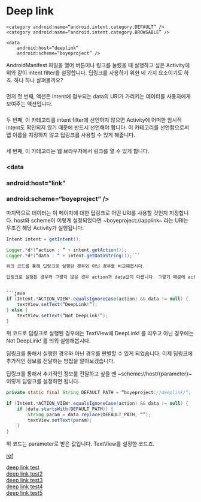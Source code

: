 # Deep link

<intent-filter>
    <action android:name=“android.intent.action.VIEW” />

    <category android:name=“android.intent.category.DEFAULT” />
    <category android:name=“android.intent.category.BROWSABLE” />

    <data
        android:host=“deeplink”
        android:scheme=“boyeproject” />
</intent-filter>

AndroidManifest 파일을 열어 버튼이나 링크를 눌렀을 때 실행하고 싶은 Activity에 위와 같이 intent filter를 설정합니다. 딥링크를 사용하기 위한 네 가지 요소이기도 하죠. 하나 하나 살펴볼까요?


### <action android:name=“android.intent.action.VIEW” />
먼저 첫 번째, 액션은 intent에 첨부되는 data의 URI가 가리키는 데이터를 사용자에게 보여주는 액션입니다.


### <category android:name=“android.intent.category.DEFAULT” />
두 번째, 이 카테고리를 intent filter에 선언하지 않으면 Activity에 어떠한 암시적 intent도 확인되지 않기 때문에 반드시 선언해야 합니다. 이 카테고리를 선언함으로써 앱 이름을 지정하지 않고 딥링크를 사용할 수 있게 해줍니다.


### <category android:name=“android.intent.category.BROWSABLE” />
세 번째, 이 카테고리는 웹 브라우저에서 링크를 열 수 있게 합니다.


### <data
###     android:host=“link”
###     android:scheme=“boyeproject” />
마지막으로 데이터는 이 페이지에 대한 딥링크로 어떤 URI를 사용할 것인지 지정합니다. host와 scheme이 이렇게 설정되었다면 ~boyeproject://applink~ 라는 URI는 무조건 해당 Activity가 실행됩니다.

```java
Intent intent = getIntent();

Logger.*d*(“action : “ + intent.getAction());
Logger.*d*(“data : “ + intent.getDataString());```

위의 코드를 통해 딥링크로 실행된 경우와 아닌 경우를 비교해봅시다.

딥링크로 실행된 경우와 그렇지 않은 경우 action과 data값이 다릅니다. 그렇기 때문에 action과 data를 비교해 딥링크로 실행된 경우를 찾아낼 수 있습니다.


```java
if (Intent.*ACTION_VIEW*.equalsIgnoreCase(action) && data != null) {
    textView.setText(“DeepLink!”);
} else {
    textView.setText(“Not DeepLink!”);
}
```
위 코드로 딥링크로 실행된 경우에는 TextView에 DeepLink! 를 띄우고 아닌 경우에는 Not DeepLink! 를 띄워 실행해봅시다.


딥링크를 통해서 실행한 경우와 아닌 경우를 판별할 수 있게 되었습니다. 이제 딥링크에 추가적인 정보를 전달하는 방법을 알아보겠습니다.


딥링크를 통해서 추가적인 정보를 전달하고 싶을 땐 ~scheme://host/{parameter}~ 이렇게 딥링크를 설정하면 됩니다.


```java
private static final String DEFAULT_PATH = “boyeproject://deeplink/“;

if (Intent.*ACTION_VIEW*.equalsIgnoreCase(action) && data != null) {
    if (data.startsWith(DEFAULT_PATH)) {
        String param = data.replace(DEFAULT_PATH, “”);
        textView.setText(param);
    }
}
```
위 코드는 parameter로 받은 값입니다. TextView를 설정한 코드죠.

[ref](http://labs.brandi.co.kr/2018/07/18/kimby.html)

<a href="intent://accounts/Checking#Intent;scheme=rally;end">deep link test</a>  
<a href="intent://mobile.gmarket.co.kr#Intent;scheme=http;end">deep link test2</a>  
<a href="intent://mobile.gmarket.co.kr/smileDelivery#Intent;scheme=http;end">deep link test3</a>  
<a href="intent://mobile.gmarket.co.kr/smileDeliveryyyy#Intent;scheme=http;end">deep link test4</a>  
<a href="intent://mobile.gmarket.co.kr/SmileDelivery/sdads/asdsad#Intent;scheme=http;end">deep link test5</a>  
